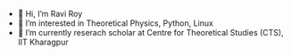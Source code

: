 - 👋 Hi, I’m Ravi Roy
- 👀 I’m interested in Theoretical Physics, Python, Linux
- 🌱 I’m currently reserach scholar at Centre for Theoretical Studies (CTS), IIT Kharagpur

<!---
Ravieroy/Ravieroy is a ✨ special ✨ repository because its `README.md` (this file) appears on your GitHub profile.
You can click the Preview link to take a look at your changes.
--->
